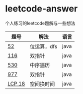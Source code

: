 # leetcode-answer
 个人练习的leetcode题解与一些想法

| 题号                                                         | 解法        | 语言 |
| ------------------------------------------------------------ | ----------- | ---- |
| [52](https://github.com/shanjianyinxian/leetcode-answer/blob/main/java%E8%A7%A3%E6%B3%95/52.%20N%E7%9A%87%E5%90%8E%20II.md) | 位运算，dfs | java |
| [116](https://github.com/shanjianyinxian/leetcode-answer/blob/main/java%E8%A7%A3%E6%B3%95/116.%20%E5%A1%AB%E5%85%85%E6%AF%8F%E4%B8%AA%E8%8A%82%E7%82%B9%E7%9A%84%E4%B8%8B%E4%B8%80%E4%B8%AA%E5%8F%B3%E4%BE%A7%E8%8A%82%E7%82%B9%E6%8C%87%E9%92%88.md) | 双指针      | java |
| [530](https://github.com/shanjianyinxian/leetcode-answer/blob/main/java%E8%A7%A3%E6%B3%95/530.%20%E4%BA%8C%E5%8F%89%E6%90%9C%E7%B4%A2%E6%A0%91%E7%9A%84%E6%9C%80%E5%B0%8F%E7%BB%9D%E5%AF%B9%E5%B7%AE.md) | 中序遍历    | java |
| [977](https://github.com/shanjianyinxian/leetcode-answer/blob/main/java%E8%A7%A3%E6%B3%95/977.%20%E6%9C%89%E5%BA%8F%E6%95%B0%E7%BB%84%E7%9A%84%E5%B9%B3%E6%96%B9.md) | 双指针      | java |
| [LCP 18](https://github.com/shanjianyinxian/leetcode-answer/blob/main/java%E8%A7%A3%E6%B3%95/LCP%2018.%20%E6%97%A9%E9%A4%90%E7%BB%84%E5%90%88.md) | 空间换时间  | java |

